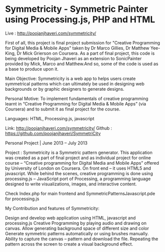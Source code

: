 Symmetricity - Symmetric Painter using Processing.js, PHP and HTML
=================================

Live : http://poojanjhaveri.com/symmetricity/

First of all, this project is final project submission for "Creative Programming for Digital Media & Mobile Apps" taken by Dr Marco Gillies, Dr Matthew Yee-King, Dr Mick Grierson on Coursera.
As a part of final project, this code is being developed by Poojan Jhaveri as an extension to SonicPainter provided by Mick, Marco and Matthew.And so, some of the code is used as a base to produce upon it.

Main Objective: Symmetricity is a web app to helps users create symmetrical patterns which can ultimately be used in designing web backgrounds or by graphic designers to generate designs.

Personal Motive: To implement fundamentals of creative programming learnt in “Creative Programming for Digital Media & Mobile Apps” (via Coursera) and to submit it as final project for the course.

Languages: HTML, Processing.js, javascript

Link: http://poojanjhaveri.com/symmetricity/
Github : https://github.com/poojanjhaveri/SymmetriCity

Personal Project | June 2013 – July 2013

Project : Symmetricity is a Symmetric pattern generator. This application was created as a part of final project and as individual project for online course – “Creative programming for Digital Media and Mobile Apps” offered by University of London on Coursera. On front end – it uses HTML5 and javascript. While behind the scenes, creative programming is done using processing.js – JavaScript port of Processing, a programming language designed to write visualizations, images, and interactive content.

Check Index.php for main frontend and SymmetricPatternsJavascript.pde for processing.js

My Contribution and features of Symmetricity:

Design and develop web application using HTML, javascript and processing.js
Creative Programming by playing audio and drawing on canvas.
Allow generating background space of different size and color
Generate symmetric patterns automatically or using brushes manually.
Ability to capture the canvas – pattern and download the file.
Repeating the pattern across the screen to create a visual background effect.

